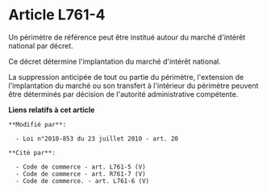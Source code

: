 # Article L761-4

Un périmètre de référence peut être institué autour du marché d'intérêt national par décret.

Ce décret détermine l'implantation du marché d'intérêt national.

La suppression anticipée de tout ou partie du périmètre, l'extension de l'implantation du marché ou son transfert à
l'intérieur du périmètre peuvent être déterminés par décision de l'autorité administrative compétente.

**Liens relatifs à cet article**

	**Modifié par**:

	  - Loi n°2010-853 du 23 juillet 2010 - art. 20

	**Cité par**:

	  - Code de commerce - art. L761-5 (V)
	  - Code de commerce - art. R761-7 (V)
	  - Code de commerce. - art. L761-6 (V)
